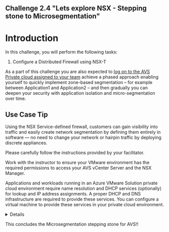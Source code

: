 Challenge 2.4
"Lets explore NSX - Stepping stone to Microsegmentation"
---

# Introduction

In this challenge, you will perform the following tasks:

1. Configure a Distributed Firewall using NSX-T

As a part of this challenge you are also expected to <u>log on to the AVS Private cloud assigned to your team</u> achieve a phased approach enabling yourself to quickly implement zone-based segmentation – for example between Application1 and Application2 – and then gradually you can deepen your security with application isolation and micro-segmentation over time.

## Use Case Tip 

Using the NSX Service-defined firewall, customers can gain visibility into traffic and easily create network segmentation by defining them entirely in software — no need to change your network or hairpin traffic by deploying discrete appliances. 

Please carefully follow the instructions provided by your facilitator. 

Work with the instructor to ensure your VMware environment has the required permissions to access your AVS vCenter Server and the NSX Manager.

Applications and workloads running in an Azure VMware Solution private cloud environment require name resolution and DHCP services (optionally) for lookup and IP address assignments. A proper DHCP and DNS infrastructure are required to provide these services. You can configure a virtual machine to provide these services in your private cloud environment.

<details>

## Create a Distributed firewall

Ensure the following predeployed VMs are already deployed within the AVS vCenter server 

mhack-win11-DFW1
&
mhack-win11-DFW2

1.	From your browser, log in with admin privileges to an NSX Manager at https://nsx-manager-ip-address.

2.	Go to Inventory > Groups > Add Group 
 
3.	Add a group name as Application1 and then press Set Members

![](/Images/NSX/NSX_image10.png)
 
4.	Add the IP of mhack-win11-DFW1  VM IP to this group and the press apply

![](/Images/NSX/NSX_image11.png)
 
5.	Then press save button
 
![](/Images/NSX/NSX_image12.png)

6.	Now create a second Application group and click set members

![](/Images/NSX/NSX_image13.png)
 
7.	Click the IP addresses and then provide the IP address of the AVS mhack-win11-DFW2 VM and then press apply

![](/Images/NSX/NSX_image14.png)
 
8.	Select Security > Distributed Firewall from the navigation panel.

9.	Click Add Policy

![](/Images/NSX/NSX_image15.png)
 
10.	Enter a Name for the new policy section.

![](/Images/NSX/NSX_image16.png)
 
11.	Click Add Rule
 
![](/Images/NSX/NSX_image17.png)

12.	Set source for the rule by selecting the first Application group and then press apply

![](/Images/NSX/NSX_image18.png)
 
13.	Set destination for the rule by selecting the first Application group and then press apply

![](/Images/NSX/NSX_image19.png)
 
14.	Keep the action as Allow and then press publish

![](/Images/NSX/NSX_image20.png)

15.	One you firewall rule has been published, ping the mhack-debian-DFW2 VM from mhack-debian-DFW1 VM. We should notice that the ping is going through

16.	Now come back to the distributed firewall and set the action to reject

17.	Now ping the mhack-win11-DFW2 VM from mhack-win11-DFW1 VM. We should notice that the ping is blocked

This proves the distributed firewall rule between the 2 application groups

</details>

This concludes the Microsegmentation stepping stone for AVS!!

